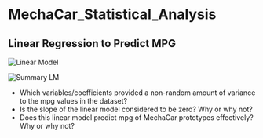 # MechaCar_Statistical_Analysis

## Linear Regression to Predict MPG 

![Linear Model](https://user-images.githubusercontent.com/30300621/191048305-2464a71a-a7d0-4b8c-ba65-d2c59ddf63e6.PNG)

![Summary LM](https://user-images.githubusercontent.com/30300621/191048337-f4e6f19b-ee93-4528-bd38-1319b4d9e88c.PNG)

- Which variables/coefficients provided a non-random amount of variance to the mpg values in the dataset?
- Is the slope of the linear model considered to be zero? Why or why not?
- Does this linear model predict mpg of MechaCar prototypes effectively? Why or why not?
